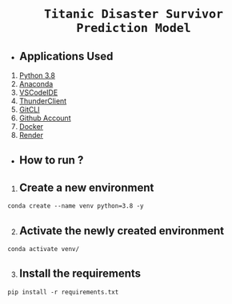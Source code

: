 # <center>`Titanic Disaster Survivor Prediction Model`</center>
* ## Applications Used
1. [Python 3.8](https://www.python.org/)
2. [Anaconda](https://www.anaconda.com/)
3. [VSCodeIDE](https://code.visualstudio.com/)
4. [ThunderClient](https://www.thunderclient.com/)
5. [GitCLI](https://git-scm.com/book/en/v2/Getting-Started-The-Command-Line)
6. [Github Account](https://github.com)
7. [Docker](https://www.docker.com/)
8. [Render](https://render.com/)


* ## **How to run ?**
1. ## Create a new environment
```
conda create --name venv python=3.8 -y
```
2. ## Activate the newly created environment
```
conda activate venv/
```
3. ## Install the requirements
```
pip install -r requirements.txt
```

